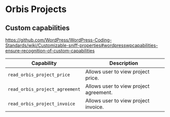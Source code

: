 # Orbis Projects

## Custom capabilities

https://github.com/WordPress/WordPress-Coding-Standards/wiki/Customizable-sniff-properties#wordpresswpcapabilities-ensure-recognition-of-custom-capabilities

| Capability                     | Description                            |
| ------------------------------ | -------------------------------------- |
| `read_orbis_project_price`     | Allows user to view project price.     |
| `read_orbis_project_agreement` | Allows user to view project agreement. |
| `read_orbis_project_invoice`   | Allows user to view project invoice.   |
